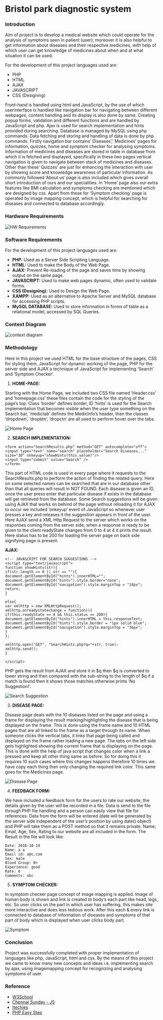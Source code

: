 # Bristol park diagnostic system

### Introduction

Aim of project is to develop a medical website which could operate for the
analysis of symptoms seen in patient (user); moreover it is also helpful to get
information about diseases and their respective medicines, with help of which
user can get knowledge of medicines about when and at what situation it can be
used.

For the development of this project languages used are:

* PHP
* HTML
* AJAX
* JAVASCRIPT
* CSS (Designing)

Front-hand is handled using html and JavaScript, by the use of which userinterface is handled like navigation bar for navigating between different
webpages, content handling and its display is also done by same. Creating popup forms, validation and different functions and are handled by JavaScript and
php. Ajax is used for search implementation and hints provided during
searching. Database is managed by MySQL using php commands. Data fetching
and storing and handling of data is done by php commands. Firstly navigation bar contains’ Diseases’,’ Medicines’ pages for information,
quizzes, home and symptom checker for analysing symptoms. Information of
medicines and diseases are stored in table in database from which it is fetched
and displayed, specifically in these two pages vertical navigation is given to
navigate between stack of medicines and diseases. Other than these’ Quizzes’
are just for enhancing the interaction with user by showing score and knowledge
awareness of particular information. As commonly followed ‘About us‘ page is
also included which gives overall short introduction of ours and our specialities.
In ‘Home’ page also our extra features like BMI calculation and symptoms
checking are mentioned which are designed by css. Apart from these for
‘Symptom checking’ page is operated by image mapping concept, which is
helpful for searching for diseases and connected to database accordingly.


### Hardware Requirements

![HW Requirements](hardware.png)

### Software Requirements

For the development of this project languages used are:

* **PHP:** Used as a Server Side Scripting Language.
* **HTML:** Used to make the Body of the Web Page.
* **AJAX:** Prevent Re-loading of the page and saves time by showing
output on the same page.
* **JAVASCRIPT:** Used to make web pages dynamic, often used to
validate forms.
* **CSS (Designing):** Used to Design the Web Page.
* **XAMPP:** Used as an alternative to Apache Server and MySQL
database for accessing PHP scripts.
* **MySQL DATABASE:** Used to store information in forms of table as a
relational model, accessed by SQL Queries.

### Context Diagram

![context diagram](context.png)

### Methodology

Here in this project we used HTML for the base structure of the pages, CSS for
styling them, JavaScript for dynamic working of the page, PHP for the server
side and AJAX a technique of JavaScript for implementing ‘Search’ and
‘Symptom Checker’.

1. **HOME-PAGE:**

Starting with the Home Page, we included two CSS file named ‘Header.css’
and ‘homepage.css’ these files contain the code for the styling of the page’s
top. Class ‘border’ defines border, ID ‘hints’ is used for the Search
implementation that becomes visible when the user type something on the
Search bar, ‘medictab’ defines the MedicInfo’s header, then the classes
‘dropdown’, ‘dropbtn’, ‘dropctn’ are all used to perform hover over the tabs.

![Home Page](homepage.png)

2. **SEARCH IMPLEMENTATION:**

```
<form action="SearchResults.php" method="GET" autocomplete="off">
<input type="text" name="search" placeholder="Search Diseases..." size="30" onkeyup="showHints(this.value)"/>
<input type="submit" value="Search" />
</form>
```

This part of HTML code is used in every page where it requests to the
SearchResults.php to perform the action of finding the related query. Here on
some selected names can be searched that are in our database other than that all
queries will result in NOT FOUND. Each disease is given an ID, once the user
press enter that particular disease if exists in the database will get retrieved from
the database. Some Search suggestions will be given using AJAX that works on
behind of the page without reloading it for AJAX to occur we included
‘onkeyup’ event of JavaScript so whenever user presses a key and releases it the
suggestion appears in front of the user. Here AJAX send a XML Http Request
to the server which works on the responses coming from the server side, when a
response is ready to be given to the client readyState changes from 0 to 4 at 4 it
prints the result. Here status has to be 200 for loading the server page on back
side signifying page is present.

**AJAX:**

```
<!-- JAVASCRIPT FOR SEARCH SUGGESTIONS -->
<script type="text/javascript">
function showHints(str){
if(str.length == 0 || str == ""){
document.getElementById("hints").innerHTML="";
document.getElementById("hints").style.border="none";
document.getElementById("navigation").style.marginTop = "14px";
return;
}

else{
var xmlhttp = new XMLHttpRequest();
xmlhttp.onreadystatechange = function(){
if(this.readyState == 4 && this.status == 200){
document.getElementById("hints").innerHTML = this.responseText;
document.getElementById("hints").style.border = "1px solid blue";
document.getElementById("navigation").style.marginTop = "36px";
}
};

xmlhttp.open("GET", "SearchHints.php?q="+str, true);
xmlhttp.send();
}

</script>
```

PHP gets the result from AJAX and store it in $q then $q is converted to lower
string and then compared with the sub-string to the length of $q if a match is
found then it shows those matches otherwise prints ‘No Suggestion!’.

![Search Suggestion](searchsuggest.png)

3. **DISEASE PAGE:**

Disease page deals with the 10 diseases listed on the page and using a frame for
displaying the result marking/highlighting the disease that is being displayed on the frame. This is done using the frame name and 10 HTML pages that are all
linked to the frame as a target through its name. When someone clicks the
vertical tabs, it links that page being called and displayed on the frame rather
loading a new page. The tabs on the left side gets highlighted showing the
current frame that is displaying on the page. This is done with the help of java
script that changes color when a link a pressed and keep all other thing same as
before. So for doing this it requires 10 such cases where this changes happens
therefore 10 times we have copy each thing then only changing the required link
color. This same goes for the Medicines page. 

![Disease Page](diseasepage.png)

4. **FEEDBACK FORM:**

We have included a feedback form for the users to rate our website, the details
given by the user will be recorded in a file. Data is send to the file through PHP
file handling and a person can easily view that file for references. Data from the
form will be entered (date will be generated by the server side independent of
the user’s position by using date() object) and PHP will take them as a POST
method so that it remains private. Name, Email, Age, Sex, Rating to our website
are all included in the form. The Result in the file will look like:

```
Date: 2016-10-19
Name: a a
Email id: a@c.com
Sex: male
Blood Group: B+
Experience: good
Rate: 6
Comments: abc
```

5. **SYMPTOM CHECKER:**

In symptom checker page concept of image mapping is applied. Image of
human body is shown and link is created to body’s each part like head, legs, etc.
So user clicks on the part in which user has suffering, this makes site more
interactive and does less tedious work. After this each & every link is connected
to database of information of diseases and symptoms of that part of body which
is displayed when user clicks body part.

![Symptom](symptom.png)

### Conclusion

Project was successfully completed with proper implementation of languages
like php, JavaScript, html and css. By the means of this project we came to
know many new concepts and ideas i.e. implementing search by ajax, using
imagemapping concept for recognizing and analysing symptoms of user.

### Reference

* [W3School](https://www.w3schools.com/)
* [Chennai Sunday - JS](http://www.chennaisunday.com/jsradio.html)
* [Itechies](http://www.itechies.net/tutorials/jscript/jsexample.php-pid-jform.htm)
* [PHP Easy Step](http://www.phpeasystep.com/phptu/6.html)
